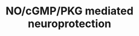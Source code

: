 ---
annotations:
- id: CL:0000540
  parent: animal cell
  type: Cell Type Ontology
  value: neuron
- id: PW:0000003
  parent: signaling pathway
  type: Pathway Ontology
  value: signaling pathway
- id: CL:0000115
  parent: native cell
  type: Cell Type Ontology
  value: endothelial cell
- id: CL:0002319
  parent: animal cell
  type: Cell Type Ontology
  value: neural cell
- id: CL:0000129
  parent: animal cell
  type: Cell Type Ontology
  value: microglial cell
- id: PW:0000541
  parent: signaling pathway
  type: Pathway Ontology
  value: signaling pathway involving second messengers
- id: DOID:1307
  parent: disease of mental health
  type: Disease Ontology
  value: dementia
authors:
- SauerThorben
- Egonw
- Khanspers
- MaintBot
- Laurent
- Eweitz
- DeSl
- Ddigles
citedin:
- link: PMC7329820
  title: Citalopram-induced pathways regulation and tentative treatment-outcome-predicting
    biomarkers in lymphoblastoid cell lines from depression patients (2020)
communities:
- Mitochondrion
description: NO/cGMP/PKG mediated Neuroprotection.  Proteins on this pathway have
  targeted assays available via the [CPTAC Assay Portal](https://assays.cancer.gov/available_assays?wp_id=WP4008).
last-edited: 2025-08-18
ndex: 117948b3-8b69-11eb-9e72-0ac135e8bacf
organisms:
- Homo sapiens
redirect_from:
- /index.php/Pathway:WP4008
- /instance/WP4008
- /instance/WP4008_r140399
revision: r140399
schema-jsonld:
- '@context': https://schema.org/
  '@id': https://wikipathways.github.io/pathways/WP4008.html
  '@type': Dataset
  creator:
    '@type': Organization
    name: WikiPathways
  description: NO/cGMP/PKG mediated Neuroprotection.  Proteins on this pathway have
    targeted assays available via the [CPTAC Assay Portal](https://assays.cancer.gov/available_assays?wp_id=WP4008).
  keywords:
  - ACTN2
  - AKAP9
  - AMP
  - ANP
  - BAD
  - BCL2
  - BNP
  - CALM1
  - CAMK2A
  - CAMK2B
  - CAMK2D
  - CAMK2G
  - CASP9
  - CNGA1
  - CNGA2
  - CNGA3
  - CNGA4
  - CNGB1
  - CNGB3
  - CREB1
  - Ca²⁺
  - Cyclophilin D
  - Cytochrome C
  - DLG4
  - GRIN1
  - GRIN2A
  - GRIN2B
  - GRIN2C
  - GRIN2D
  - GTP
  - GUCY1A2
  - GUCY1A3
  - GUCY1B2
  - GUCY1B3
  - IFN-Gamma
  - IL-1B
  - K⁺
  - L-Arginine
  - L-Citrulline
  - L-Glutamate
  - LPS
  - Mg²⁺
  - NADP
  - NADPH
  - NEFL
  - NFKB1
  - NFKB3
  - NFKBIA
  - 'NO'
  - NPR1
  - O₂
  - PDE2
  - PDE3
  - PKG2
  - TBH
  - TNF-a
  - TSPO
  - XIAP
  - cAMP
  - cGMP
  - eNOS
  - iNOS
  - nNOS
  license: CC0
  name: NO/cGMP/PKG mediated neuroprotection
seo: CreativeWork
title: NO/cGMP/PKG mediated neuroprotection
wpid: WP4008
---
